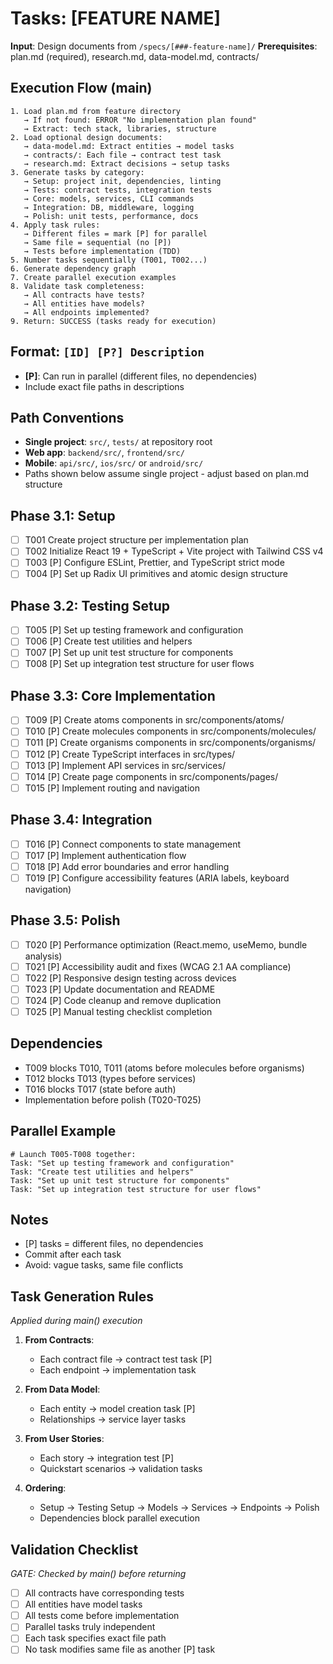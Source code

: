 # Tasks: [FEATURE NAME]

**Input**: Design documents from `/specs/[###-feature-name]/`
**Prerequisites**: plan.md (required), research.md, data-model.md, contracts/

## Execution Flow (main)
```
1. Load plan.md from feature directory
   → If not found: ERROR "No implementation plan found"
   → Extract: tech stack, libraries, structure
2. Load optional design documents:
   → data-model.md: Extract entities → model tasks
   → contracts/: Each file → contract test task
   → research.md: Extract decisions → setup tasks
3. Generate tasks by category:
   → Setup: project init, dependencies, linting
   → Tests: contract tests, integration tests
   → Core: models, services, CLI commands
   → Integration: DB, middleware, logging
   → Polish: unit tests, performance, docs
4. Apply task rules:
   → Different files = mark [P] for parallel
   → Same file = sequential (no [P])
   → Tests before implementation (TDD)
5. Number tasks sequentially (T001, T002...)
6. Generate dependency graph
7. Create parallel execution examples
8. Validate task completeness:
   → All contracts have tests?
   → All entities have models?
   → All endpoints implemented?
9. Return: SUCCESS (tasks ready for execution)
```

## Format: `[ID] [P?] Description`
- **[P]**: Can run in parallel (different files, no dependencies)
- Include exact file paths in descriptions

## Path Conventions
- **Single project**: `src/`, `tests/` at repository root
- **Web app**: `backend/src/`, `frontend/src/`
- **Mobile**: `api/src/`, `ios/src/` or `android/src/`
- Paths shown below assume single project - adjust based on plan.md structure

## Phase 3.1: Setup
- [ ] T001 Create project structure per implementation plan
- [ ] T002 Initialize React 19 + TypeScript + Vite project with Tailwind CSS v4
- [ ] T003 [P] Configure ESLint, Prettier, and TypeScript strict mode
- [ ] T004 [P] Set up Radix UI primitives and atomic design structure

## Phase 3.2: Testing Setup
- [ ] T005 [P] Set up testing framework and configuration
- [ ] T006 [P] Create test utilities and helpers
- [ ] T007 [P] Set up unit test structure for components
- [ ] T008 [P] Set up integration test structure for user flows

## Phase 3.3: Core Implementation
- [ ] T009 [P] Create atoms components in src/components/atoms/
- [ ] T010 [P] Create molecules components in src/components/molecules/
- [ ] T011 [P] Create organisms components in src/components/organisms/
- [ ] T012 [P] Create TypeScript interfaces in src/types/
- [ ] T013 [P] Implement API services in src/services/
- [ ] T014 [P] Create page components in src/components/pages/
- [ ] T015 [P] Implement routing and navigation

## Phase 3.4: Integration
- [ ] T016 [P] Connect components to state management
- [ ] T017 [P] Implement authentication flow
- [ ] T018 [P] Add error boundaries and error handling
- [ ] T019 [P] Configure accessibility features (ARIA labels, keyboard navigation)

## Phase 3.5: Polish
- [ ] T020 [P] Performance optimization (React.memo, useMemo, bundle analysis)
- [ ] T021 [P] Accessibility audit and fixes (WCAG 2.1 AA compliance)
- [ ] T022 [P] Responsive design testing across devices
- [ ] T023 [P] Update documentation and README
- [ ] T024 [P] Code cleanup and remove duplication
- [ ] T025 [P] Manual testing checklist completion

## Dependencies
- T009 blocks T010, T011 (atoms before molecules before organisms)
- T012 blocks T013 (types before services)
- T016 blocks T017 (state before auth)
- Implementation before polish (T020-T025)

## Parallel Example
```
# Launch T005-T008 together:
Task: "Set up testing framework and configuration"
Task: "Create test utilities and helpers"
Task: "Set up unit test structure for components"
Task: "Set up integration test structure for user flows"
```

## Notes
- [P] tasks = different files, no dependencies
- Commit after each task
- Avoid: vague tasks, same file conflicts

## Task Generation Rules
*Applied during main() execution*

1. **From Contracts**:
   - Each contract file → contract test task [P]
   - Each endpoint → implementation task
   
2. **From Data Model**:
   - Each entity → model creation task [P]
   - Relationships → service layer tasks
   
3. **From User Stories**:
   - Each story → integration test [P]
   - Quickstart scenarios → validation tasks

4. **Ordering**:
   - Setup → Testing Setup → Models → Services → Endpoints → Polish
   - Dependencies block parallel execution

## Validation Checklist
*GATE: Checked by main() before returning*

- [ ] All contracts have corresponding tests
- [ ] All entities have model tasks
- [ ] All tests come before implementation
- [ ] Parallel tasks truly independent
- [ ] Each task specifies exact file path
- [ ] No task modifies same file as another [P] task